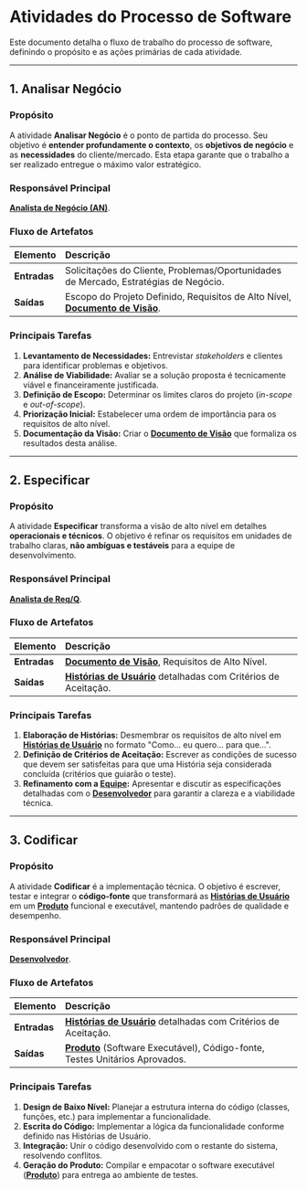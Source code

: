# Atividades do Processo de Software

Este documento detalha o fluxo de trabalho do processo de software, definindo o propósito e as ações primárias de cada atividade.

---

## 1. Analisar Negócio

### Propósito
A atividade **Analisar Negócio** é o ponto de partida do processo. Seu objetivo é **entender profundamente o contexto**, os **objetivos de negócio** e as **necessidades** do cliente/mercado. Esta etapa garante que o trabalho a ser realizado entregue o máximo valor estratégico.

### Responsável Principal
**[Analista de Negócio (AN)](papeis.md#analista-de-negócio-an)**.

### Fluxo de Artefatos

| Elemento | Descrição |
| :--- | :--- |
| **Entradas** | Solicitações do Cliente, Problemas/Oportunidades de Mercado, Estratégias de Negócio. |
| **Saídas** | Escopo do Projeto Definido, Requisitos de Alto Nível, **[Documento de Visão](artefatos.md#1-documento-de-visão)**. |

### Principais Tarefas
1.  **Levantamento de Necessidades:** Entrevistar *stakeholders* e clientes para identificar problemas e objetivos.
2.  **Análise de Viabilidade:** Avaliar se a solução proposta é tecnicamente viável e financeiramente justificada.
3.  **Definição de Escopo:** Determinar os limites claros do projeto (*in-scope* e *out-of-scope*).
4.  **Priorização Inicial:** Estabelecer uma ordem de importância para os requisitos de alto nível.
5.  **Documentação da Visão:** Criar o **[Documento de Visão](artefatos.md#1-documento-de-visão)** que formaliza os resultados desta análise.

---

## 2. Especificar

### Propósito
A atividade **Especificar** transforma a visão de alto nível em detalhes **operacionais e técnicos**. O objetivo é refinar os requisitos em unidades de trabalho claras, **não ambíguas e testáveis** para a equipe de desenvolvimento.

### Responsável Principal
**[Analista de Req/Q](papeis.md#analista-de-reqq-analista-de-requisitos-e-qualidade)**.

### Fluxo de Artefatos

| Elemento | Descrição |
| :--- | :--- |
| **Entradas** | **[Documento de Visão](artefatos.md#1-documento-de-visão)**, Requisitos de Alto Nível. |
| **Saídas** | **[Histórias de Usuário](artefatos.md#2-história-de-usuário)** detalhadas com Critérios de Aceitação. |

### Principais Tarefas
1.  **Elaboração de Histórias:** Desmembrar os requisitos de alto nível em **[Histórias de Usuário](artefatos.md#2-história-de-usuário)** no formato "Como... eu quero... para que...".
2.  **Definição de Critérios de Aceitação:** Escrever as condições de sucesso que devem ser satisfeitas para que uma História seja considerada concluída (critérios que guiarão o teste).
4.  **Refinamento com a [Equipe](papeis.md#papeis):** Apresentar e discutir as especificações detalhadas com o **[Desenvolvedor](papeis.md#desenvolvedor)** para garantir a clareza e a viabilidade técnica.

---

## 3. Codificar

### Propósito
A atividade **Codificar** é a implementação técnica. O objetivo é escrever, testar e integrar o **código-fonte** que transformará as **[Histórias de Usuário](artefatos.md#2-história-de-usuário)** em um **[Produto](artefatos.md#3-produto-software-executável)** funcional e executável, mantendo padrões de qualidade e desempenho.

### Responsável Principal
**[Desenvolvedor](papeis.md#desenvolvedor)**.

### Fluxo de Artefatos

| Elemento | Descrição |
| :--- | :--- |
| **Entradas** | **[Histórias de Usuário](artefatos.md#2-história-de-usuário)** detalhadas com Critérios de Aceitação. |
| **Saídas** | **[Produto](artefatos.md#3-produto-software-executável)** (Software Executável), Código-fonte, Testes Unitários Aprovados. |

### Principais Tarefas
1.  **Design de Baixo Nível:** Planejar a estrutura interna do código (classes, funções, etc.) para implementar a funcionalidade.
2.  **Escrita do Código:** Implementar a lógica da funcionalidade conforme definido nas Histórias de Usuário.
4.  **Integração:** Unir o código desenvolvido com o restante do sistema, resolvendo conflitos.
6.  **Geração do Produto:** Compilar e empacotar o software executável (**[Produto](artefatos.md#3-produto-software-executável)**) para entrega ao ambiente de testes.